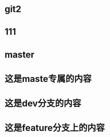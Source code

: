 <!--
 * @Author: your name
 * @Date: 2021-07-17 10:28:27
 * @LastEditTime: 2021-07-17 10:47:48
 * @LastEditors: Please set LastEditors
 * @Description: In User Settings Edit
 * @FilePath: /git2/README.md
-->
# git2


# 111

# master

# 这是maste专属的内容

# 这是dev分支的内容

# 这是feature分支上的内容